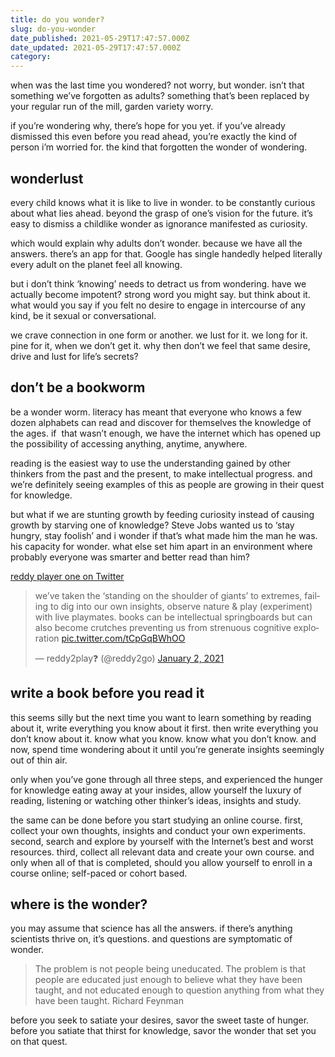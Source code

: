 ```yaml
---
title: do you wonder?
slug: do-you-wonder
date_published: 2021-05-29T17:47:57.000Z
date_updated: 2021-05-29T17:47:57.000Z
category: 
---
```

when was the last time you wondered? not worry, but wonder. isn’t that something we’ve forgotten as adults? something that’s been replaced by your regular run of the mill, garden variety worry.

if you’re wondering why, there’s hope for you yet. if you’ve already dismissed this even before you read ahead, you’re exactly the kind of person i’m worried for. the kind that forgotten the wonder of wondering.

## wonderlust

every child knows what it is like to live in wonder. to be constantly curious about what lies ahead. beyond the grasp of one’s vision for the future. it’s easy to dismiss a childlike wonder as ignorance manifested as curiosity.

which would explain why adults don’t wonder. because we have all the answers. there’s an app for that. Google has single handedly helped literally every adult on the planet feel all knowing.

but i don’t think ‘knowing’ needs to detract us from wondering. have we actually become impotent? strong word you might say. but think about it. what would you say if you felt no desire to engage in intercourse of any kind, be it sexual or conversational.

we crave connection in one form or another. we lust for it. we long for it. pine for it, when we don’t get it. why then don’t we feel that same desire, drive and lust for life’s secrets?

## don’t be a bookworm

be a wonder worm. literacy has meant that everyone who knows a few dozen alphabets can read and discover for themselves the knowledge of the ages. if  that wasn’t enough, we have the internet which has opened up the possibility of accessing anything, anytime, anywhere.

reading is the easiest way to use the understanding gained by other thinkers from the past and the present, to make intellectual progress. and we’re definitely seeing examples of this as people are growing in their quest for knowledge.

but what if we are stunting growth by feeding curiosity instead of causing growth by starving one of knowledge? Steve Jobs wanted us to ‘stay hungry, stay foolish’ and i wonder if that’s what made him the man he was. his capacity for wonder. what else set him apart in an environment where probably everyone was smarter and better read than him?

[reddy player one on Twitter](https://twitter.com/reddy2go/status/1345251686902730753?s=21)
<blockquote class="twitter-tweet" data-theme="dark"><p lang="en" dir="ltr">we’ve taken the ‘standing on the shoulder of giants’ to extremes, failing to dig into our own insights, observe nature &amp; play (experiment) with live playmates. books can be intellectual springboards but can also become crutches preventing us from strenuous cognitive exploration <a href="https://t.co/tCpGqBWhOO">pic.twitter.com/tCpGqBWhOO</a></p>&mdash; reddy2play❓ (@reddy2go) <a href="https://twitter.com/reddy2go/status/1345251686902730753?ref_src=twsrc%5Etfw">January 2, 2021</a></blockquote> <script async src="https://platform.twitter.com/widgets.js" charset="utf-8"></script>


## write a book before you read it

this seems silly but the next time you want to learn something by reading about it, write everything you know about it first. then write everything you don’t know about it. know what you know. know what you don’t know. and now, spend time wondering about it until you’re generate insights seemingly out of thin air.

only when you’ve gone through all three steps, and experienced the hunger for knowledge eating away at your insides, allow yourself the luxury of reading, listening or watching other thinker’s ideas, insights and study.

the same can be done before you start studying an online course. first, collect your own thoughts, insights and conduct your own experiments. second, search and explore by yourself with the Internet’s best and worst resources. third, collect all relevant data and create your own course. and only when all of that is completed, should you allow yourself to enroll in a course online; self-paced or cohort based.

## where is the wonder?

you may assume that science has all the answers. if there’s anything scientists thrive on, it’s questions. and questions are symptomatic of wonder.

> The problem is not people being uneducated. The problem is that people are educated just enough to believe what they have been taught, and not educated enough to question anything from what they have been taught.
> Richard Feynman

before you seek to satiate your desires, savor the sweet taste of hunger. before you satiate that thirst for knowledge, savor the wonder that set you on that quest.
